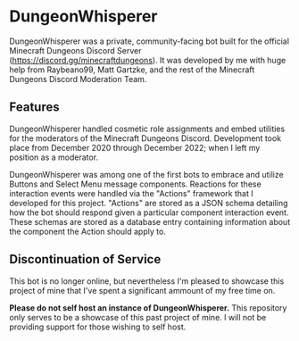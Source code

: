 # DungeonWhisperer

DungeonWhisperer was a private, community-facing bot built for the official Minecraft Dungeons Discord Server (https://discord.gg/minecraftdungeons). It was developed by me with huge help from Raybeano99, Matt Gartzke, and the rest of the Minecraft Dungeons Discord Moderation Team.

## Features

DungeonWhisperer handled cosmetic role assignments and embed utilities for the moderators of the Minecraft Dungeons Discord. Development took place from December 2020 through December 2022; when I left my position as a moderator.

DungeonWhisperer was among one of the first bots to embrace and utilize Buttons and Select Menu message components.
Reactions for these interaction events were handled via the "Actions" framework that I developed for this project. "Actions" are stored as a JSON schema detailing how the bot should respond given a particular component interaction event. These schemas are stored as a database entry containing information about the component the Action should apply to.

## Discontinuation of Service

This bot is no longer online, but nevertheless I'm pleased to showcase this project of mine that I've spent a significant ammount of my free time on.

**Please do not self host an instance of DungeonWhisperer.** This repository only serves to be a showcase of this past project of mine. I will not be providing support for those wishing to self host.
